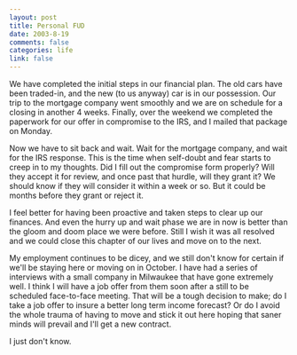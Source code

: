 ```yaml
--- 
layout: post
title: Personal FUD
date: 2003-8-19
comments: false
categories: life
link: false
---
```

We have completed the initial steps in our financial plan. The old cars have been traded-in, and the new (to us anyway) car is in our possession. Our trip to the mortgage company went smoothly and we are on schedule for a closing in another 4 weeks. Finally, over the weekend we completed the paperwork for our offer in compromise to the IRS, and I mailed that package on Monday.

Now we have to sit back and wait. Wait for the mortgage company, and wait for the IRS response. This is the time when self-doubt and fear starts to creep in to my thoughts. Did I fill out the compromise form properly? Will they accept it for review, and once past that hurdle, will they grant it? We should know if they will consider it within a week or so. But it could be months before they grant or reject it.

I feel better for having been proactive and taken steps to clear up our finances. And even the hurry up and wait phase we are in now is better than the gloom and doom place we were before. Still I wish it was all resolved and we could close this chapter of our lives and move on to the next.

My employment continues to be dicey, and we still don't know for certain if we'll be staying here or moving on in October. I have had a series of interviews with a small company in Milwaukee that have gone extremely well. I think I will have a job offer from them soon after a still to be scheduled face-to-face meeting. That will be a tough decision to make; do I take a job offer to insure a better long term income forecast? Or do I avoid the whole trauma of having to move and stick it out here hoping that saner minds will prevail and I'll get a new contract.

I just don't know.

